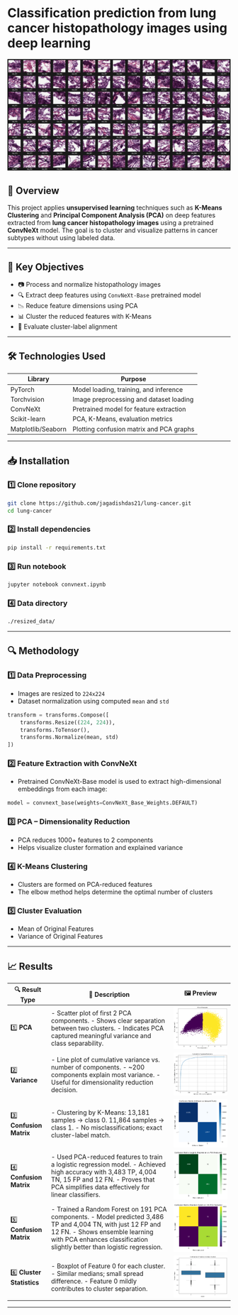 # Classification prediction from lung cancer histopathology images using deep learning

![Header](hne-slides/slide-10.png)

## 📌 Overview

This project applies **unsupervised learning** techniques such as **K-Means Clustering** and **Principal Component Analysis (PCA)** on deep features extracted from **lung cancer histopathology images** using a pretrained **ConvNeXt** model. The goal is to cluster and visualize patterns in cancer subtypes without using labeled data.

---

## 🧪 Key Objectives

- 📷 Process and normalize histopathology images  
- 🔍 Extract deep features using `ConvNeXt-Base` pretrained model  
- 📉 Reduce feature dimensions using PCA  
- 📊 Cluster the reduced features with K-Means  
- 🧮 Evaluate cluster-label alignment

---

## 🛠️ Technologies Used

| Library         | Purpose                                  |
|------------------|--------------------------------------------|
| PyTorch          | Model loading, training, and inference     |
| Torchvision      | Image preprocessing and dataset loading    |
| ConvNeXt         | Pretrained model for feature extraction    |
| Scikit-learn     | PCA, K-Means, evaluation metrics           |
| Matplotlib/Seaborn | Plotting confusion matrix and PCA graphs |

---

## 📥 Installation

### 1️⃣ Clone repository

```bash
git clone https://github.com/jagadishdas21/lung-cancer.git
cd lung-cancer
```

### 2️⃣ Install dependencies

```bash
pip install -r requirements.txt
```
### 3️⃣ Run notebook

```bash
jupyter notebook convnext.ipynb
```
### 4️⃣ Data directory
```bash
./resized_data/
```
---

## 🔍 Methodology

### 1️⃣ Data Preprocessing
- Images are resized to `224x224`
- Dataset normalization using computed `mean` and `std`

```python
transform = transforms.Compose([
    transforms.Resize((224, 224)),
    transforms.ToTensor(),
    transforms.Normalize(mean, std)
])
```

### 2️⃣ Feature Extraction with ConvNeXt
- Pretrained ConvNeXt-Base model is used to extract high-dimensional embeddings from each image:
```python
model = convnext_base(weights=ConvNeXt_Base_Weights.DEFAULT)
```

### 3️⃣ PCA – Dimensionality Reduction
- PCA reduces 1000+ features to 2 components
- Helps visualize cluster formation and explained variance

### 4️⃣ K-Means Clustering
- Clusters are formed on PCA-reduced features
- The elbow method helps determine the optimal number of clusters

### 5️⃣ Cluster Evaluation

- Mean of Original Features
- Variance of Original Features

---

## 📈 Results

| 🔍 Result Type           | 📝 Description                                  | 🖼️ Preview |
|--------------------------|------------------------------------------------|------------|
| 1️⃣ **PCA** | - Scatter plot of first 2 PCA components. - Shows clear separation between two clusters. - Indicates PCA captured meaningful variance and class separability.| ![PCA](results/pca-features.png) |
| 2️⃣ **Variance**| - Line plot of cumulative variance vs. number of components. - ~200 components explain most variance. - Useful for dimensionality reduction decision. | ![Variance](results/cumulative-explained-variance.png) |
| 3️⃣ **Confusion Matrix**  | - Clustering by K-Means: 13,181 samples → class 0. 11,864 samples → class 1. - No misclassifications; exact cluster-label match. | ![Confusion Matrix](results/confusion-matrix.png) |
| 4️⃣ **Confusion Matrix**  | - Used PCA-reduced features to train a logistic regression model. - Achieved high accuracy with 3,483 TP, 4,004 TN, 15 FP and 12 FN. - Proves that PCA simplifies data effectively for linear classifiers. | ![Confusion Matrix](results/confusion-matrix-1.png) |
| 5️⃣ **Confusion Matrix**  | - Trained a Random Forest on 191 PCA components. - Model predicted 3,486 TP and 4,004 TN, with just 12 FP and 12 FN. - Shows ensemble learning with PCA enhances classification slightly better than logistic regression.| ![Confusion Matrix](results/confusion-matrix-2.png) |
| 6️⃣ **Cluster Statistics** | - Boxplot of Feature 0 for each cluster. - Similar medians; small spread difference. - Feature 0 mildly contributes to cluster separation. | ![Cluster Statistics](results/cluster-statistics.png) |

---

